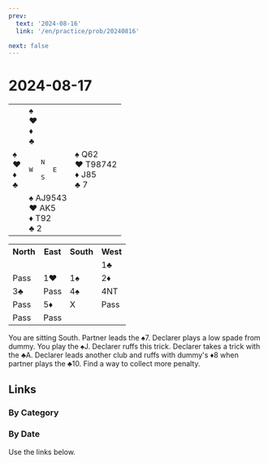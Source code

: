 ```yaml
---
prev:
  text: '2024-08-16'
  link: '/en/practice/prob/20240816'

next: false
---
```


# 2024-08-17

<table class="deal">
	<tr>
		<td></td>
		<td>♠️ <br>♥️ <br>♦️ <br>♣️ </td>
		<td></td>
	</tr>
	<tr>
		<td>♠️ <br>♥️ <br>♦️ <br>♣️ </td>
		<td><pre>   N<br>W     E<br>   S</pre></td>
		<td>♠️ Q62<br>♥️ T98742<br>♦️ J85<br>♣️ 7</td>
	</tr>
	<tr>
		<td></td>
		<td>♠️ AJ9543<br>♥️ AK5<br>♦️ T92<br>♣️ 2</td>
		<td></td>
	</tr>
</table>

<table class="auction">
	<tr>
		<th>North</th>
		<th>East</th>
		<th>South</th>
		<th>West</th>
	</tr>
	<tr>
		<td></td>
		<td></td>
		<td></td>
		<td>1♣️</td>
	</tr>
	<tr>
		<td>Pass</td>
		<td>1♥️</td>
		<td>1♠️</td>
		<td>2♦️</td>
	</tr>
	<tr>
		<td>3♣️</td>
		<td>Pass</td>
		<td>4♠️</td>
		<td>4NT</td>
	</tr>
	<tr>
		<td>Pass</td>
		<td>5♦️</td>
		<td>X</td>
		<td>Pass</td>
	</tr>
	<tr>
		<td>Pass</td>
		<td>Pass</td>
		<td></td>
		<td></td>
	</tr>
</table>

You are sitting South. Partner leads the ♠️7. Declarer plays a low spade from dummy. You play the ♠️J. Declarer ruffs this trick. Declarer takes a trick with the ♣️A. Declarer leads another club and ruffs with dummy's ♦️8 when partner plays the ♣️10. Find a way to collect more penalty.

## Links

[<Badge type="tip" text="Check Solution"/>](/en/learning/prob/20240817)

### By Category

[<Badge type="tip" text="<--"/>](/en/practice/prob/20240813)
[<Badge type="tip" text="Calendar"/>](/en/practice/calendar/202408)
[<Badge type="info" text="-->"/>](/en/practice/prob/20240817#links)

### By Date

Use the links below.
